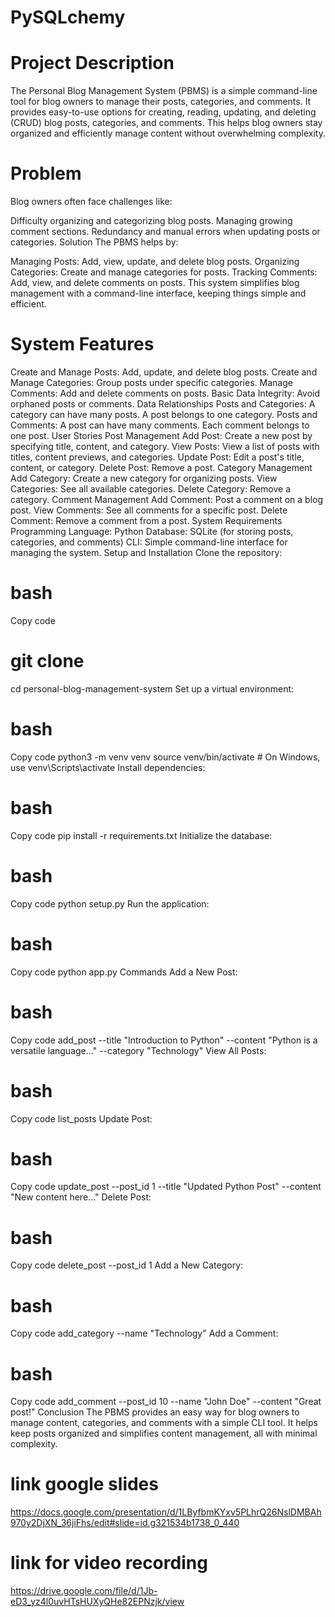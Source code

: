 # PySQLchemy
# Project Description
The Personal Blog Management System (PBMS) is a simple command-line tool for blog owners to manage their posts, categories, and comments. It provides easy-to-use options for creating, reading, updating, and deleting (CRUD) blog posts, categories, and comments. This helps blog owners stay organized and efficiently manage content without overwhelming complexity.

# Problem
Blog owners often face challenges like:

Difficulty organizing and categorizing blog posts.
Managing growing comment sections.
Redundancy and manual errors when updating posts or categories.
Solution
The PBMS helps by:

Managing Posts: Add, view, update, and delete blog posts.
Organizing Categories: Create and manage categories for posts.
Tracking Comments: Add, view, and delete comments on posts.
This system simplifies blog management with a command-line interface, keeping things simple and efficient.

# System Features
Create and Manage Posts: Add, update, and delete blog posts.
Create and Manage Categories: Group posts under specific categories.
Manage Comments: Add and delete comments on posts.
Basic Data Integrity: Avoid orphaned posts or comments.
Data Relationships
Posts and Categories:
A category can have many posts.
A post belongs to one category.
Posts and Comments:
A post can have many comments.
Each comment belongs to one post.
User Stories
Post Management
Add Post: Create a new post by specifying title, content, and category.
View Posts: View a list of posts with titles, content previews, and categories.
Update Post: Edit a post's title, content, or category.
Delete Post: Remove a post.
Category Management
Add Category: Create a new category for organizing posts.
View Categories: See all available categories.
Delete Category: Remove a category.
Comment Management
Add Comment: Post a comment on a blog post.
View Comments: See all comments for a specific post.
Delete Comment: Remove a comment from a post.
System Requirements
Programming Language: Python
Database: SQLite (for storing posts, categories, and comments)
CLI: Simple command-line interface for managing the system.
Setup and Installation
Clone the repository:

# bash
Copy code
# git clone <repository-url>
cd personal-blog-management-system
Set up a virtual environment:

# bash
Copy code
python3 -m venv venv
source venv/bin/activate  # On Windows, use venv\Scripts\activate
Install dependencies:

# bash
Copy code
pip install -r requirements.txt
Initialize the database:

# bash
Copy code
python setup.py
Run the application:

# bash
Copy code
python app.py
Commands
Add a New Post:

# bash
Copy code
add_post --title "Introduction to Python" --content "Python is a versatile language..." --category "Technology"
View All Posts:

# bash
Copy code
list_posts
Update Post:

# bash
Copy code
update_post --post_id 1 --title "Updated Python Post" --content "New content here..."
Delete Post:

# bash
Copy code
delete_post --post_id 1
Add a New Category:

# bash
Copy code
add_category --name "Technology"
Add a Comment:

# bash
Copy code
add_comment --post_id 10 --name "John Doe" --content "Great post!"
Conclusion
The PBMS provides an easy way for blog owners to manage content, categories, and comments with a simple CLI tool. It helps keep posts organized and simplifies content management, all with minimal complexity.

 # link google slides
 https://docs.google.com/presentation/d/1LByfbmKYxv5PLhrQ26NslDMBAh970y2DjXN_36jiFhs/edit#slide=id.g321534b1738_0_440
# link for video recording
https://drive.google.com/file/d/1Jb-eD3_yz4l0uvHTsHUXyQHe82EPNzjk/view
